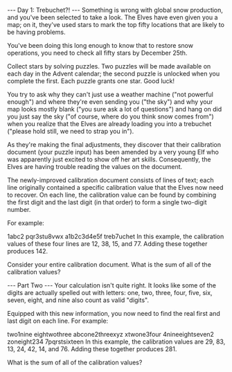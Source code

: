 --- Day 1: Trebuchet?! --- Something is wrong with global snow production, and you've been selected
to take a look. The Elves have even given you a map; on it, they've used stars to mark the top fifty
locations that are likely to be having problems.

You've been doing this long enough to know that to restore snow operations, you need to check all
fifty stars by December 25th.

Collect stars by solving puzzles. Two puzzles will be made available on each day in the Advent
calendar; the second puzzle is unlocked when you complete the first. Each puzzle grants one star.
Good luck!

You try to ask why they can't just use a weather machine ("not powerful enough") and where they're
even sending you ("the sky") and why your map looks mostly blank ("you sure ask a lot of questions")
and hang on did you just say the sky ("of course, where do you think snow comes from") when you
realize that the Elves are already loading you into a trebuchet ("please hold still, we need to
strap you in").

As they're making the final adjustments, they discover that their calibration document (your puzzle
input) has been amended by a very young Elf who was apparently just excited to show off her art
skills. Consequently, the Elves are having trouble reading the values on the document.

The newly-improved calibration document consists of lines of text; each line originally contained a
specific calibration value that the Elves now need to recover. On each line, the calibration value
can be found by combining the first digit and the last digit (in that order) to form a single
two-digit number.

For example:

1abc2 pqr3stu8vwx a1b2c3d4e5f treb7uchet In this example, the calibration values of these four lines
are 12, 38, 15, and 77. Adding these together produces 142.

Consider your entire calibration document. What is the sum of all of the calibration values?

--- Part Two --- Your calculation isn't quite right. It looks like some of the digits are actually
spelled out with letters: one, two, three, four, five, six, seven, eight, and nine also count as
valid "digits".

Equipped with this new information, you now need to find the real first and last digit on each line.
For example:

two1nine eightwothree abcone2threexyz xtwone3four 4nineeightseven2 zoneight234 7pqrstsixteen In this
example, the calibration values are 29, 83, 13, 24, 42, 14, and 76. Adding these together
produces 281.

What is the sum of all of the calibration values?
